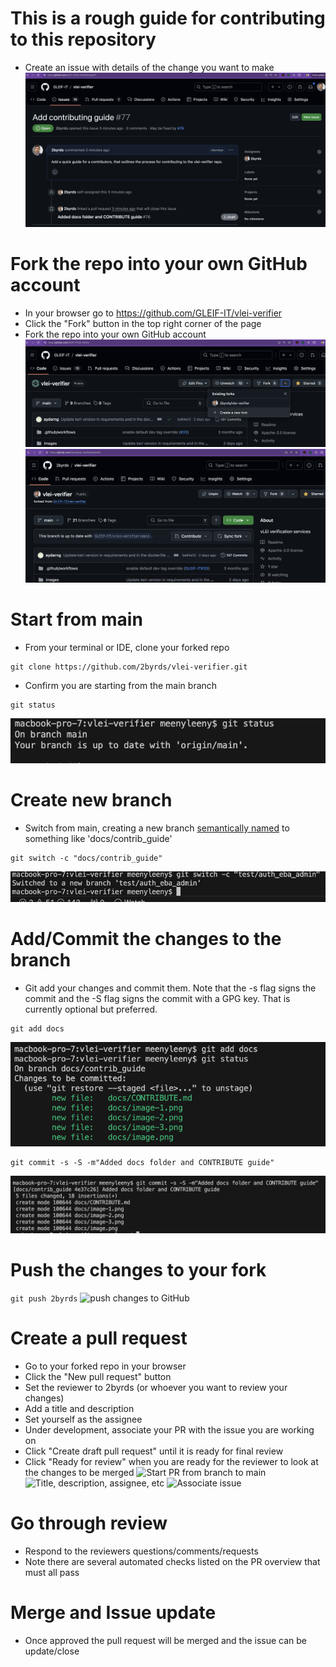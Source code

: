 # This is a rough guide for contributing to this repository

* Create an issue with details of the change you want to make
![Create issue](image-10.png)

# Fork the repo into your own GitHub account
* In your browser go to https://github.com/GLEIF-IT/vlei-verifier
* Click the "Fork" button in the top right corner of the page
* Fork the repo into your own GitHub account
![Fork the repo](image-1.png)
![Your fork](image-2.png)

# Start from main
* From your terminal or IDE, clone your forked repo
```
git clone https://github.com/2byrds/vlei-verifier.git
```
* Confirm you are starting from the main branch
```
git status
```
![Start from main](image.png)

# Create new branch
* Switch from main, creating a new branch [semantically named](https://gist.github.com/seunggabi/87f8c722d35cd07deb3f649d45a31082#file-semantic-branch-names-md) to something like 'docs/contrib_guide'

```
git switch -c "docs/contrib_guide"
```
![switch to new branch](image-3.png)

# Add/Commit the changes to the branch
* Git add your changes and commit them. Note that the -s flag signs the commit and the -S flag signs the commit with a GPG key. That is currently optional but preferred.
```
git add docs
```
![git add the files](image-4.png)

```
git commit -s -S -m"Added docs folder and CONTRIBUTE guide"
```
![commit changes to git](image-5.png)

# Push the changes to your fork
```git push 2byrds```
![push changes to GitHub](image-6.png)

# Create a pull request
* Go to your forked repo in your browser
* Click the "New pull request" button
* Set the reviewer to 2byrds (or whoever you want to review your changes)
* Add a title and description
* Set yourself as the assignee
* Under development, associate your PR with the issue you are working on
* Click "Create draft pull request" until it is ready for final review
* Click "Ready for review" when you are ready for the reviewer to look at the changes to be merged
![Start PR from branch to main](image-7.png)
![Title, description, assignee, etc](image-8.png)
![Associate issue](image-9.png)

# Go through review
* Respond to the reviewers questions/comments/requests
* Note there are several automated checks listed on the PR overview that must all pass

# Merge and Issue update
* Once approved the pull request will be merged and the issue can be update/close